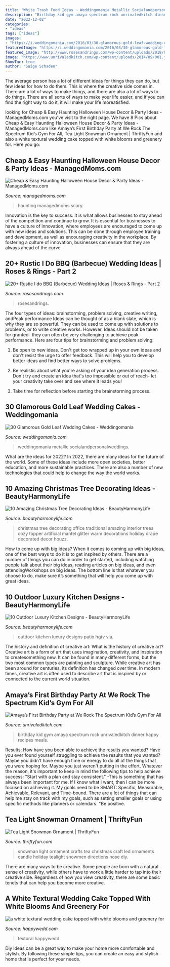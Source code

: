 ```yaml
---
title: "White Trash Food Ideas ~ Weddingomania Metallic Socialandpersonalweddings"
description: "Birthday kid gym amaya spectrum rock unrivaledkitch dinner happy recipes meals"
date: "2022-12-02"
categories:
- "ideas"
tags: ["ideas"]
images:
- "https://i.weddingomania.com/2016/03/30-glamorous-gold-leaf-wedding-cakes-3.jpg"
featuredImage: "https://i.weddingomania.com/2016/03/30-glamorous-gold-leaf-wedding-cakes-3.jpg"
featured_image: "http://www.rosesandrings.com/wp-content/uploads/2018/01/summer-bbq-wedding-food-ideas-e1577032847772.jpg"
image: "https://www.unrivaledkitch.com/wp-content/uploads/2014/09/001.jpg"
ShowToc: true
author: "Saige Schaden"
---
```



The average person has a lot of different ideas for things they can do, but few ideas for how to do them. This is where the creative side comes in. There are a lot of ways to make things, and there are also a lot of ways to do things. There are all sorts of ways to make your life easier, and if you can find the right way to do it, it will make your life moreatisfied.

	

		
looking for Cheap &amp; Easy Haunting Halloween House Decor &amp; Party Ideas - ManagedMoms.com you've visit to the right page. We have 8 Pics about Cheap &amp; Easy Haunting Halloween House Decor &amp; Party Ideas - ManagedMoms.com like Amaya’s First Birthday Party at We Rock The Spectrum Kid’s Gym For All, Tea Light Snowman Ornament | ThriftyFun and also a white textural wedding cake topped with white blooms and greenery for. Here you go:
		
    
## Cheap &amp; Easy Haunting Halloween House Decor &amp; Party Ideas - ManagedMoms.com

<img loading=lazy src="https://managedmoms.com/wp-content/uploads/2012/10/lantern.jpg" onerror="this.onerror=null;this.src='https://tse1.mm.bing.net/th?id=OIP.aRX7xeBP0NWWJffWhMv1PQHaJ4&amp;pid=15.1';" alt="Cheap &amp; Easy Haunting Halloween House Decor &amp; Party Ideas - ManagedMoms.com">

_Source: managedmoms.com_

>haunting managedmoms scary. 

	

Innovation is the key to success. It is what allows businesses to stay ahead of the competition and continue to grow. It is essential for businesses to have a culture of innovation, where employees are encouraged to come up with new ideas and solutions. This can be done through employee training and development, as well as encouraging creativity in the workplace. By fostering a culture of innovation, businesses can ensure that they are always ahead of the curve.

    
## 20+ Rustic I Do BBQ (Barbecue) Wedding Ideas | Roses &amp; Rings - Part 2

<img loading=lazy src="http://www.rosesandrings.com/wp-content/uploads/2018/01/summer-bbq-wedding-food-ideas-e1577032847772.jpg" onerror="this.onerror=null;this.src='https://tse3.mm.bing.net/th?id=OIP.SrUYNFss9vdySlQMcOfWDwHaLH&amp;pid=15.1';" alt="20+ Rustic I do BBQ (Barbecue) Wedding Ideas | Roses &amp; Rings - Part 2">

_Source: rosesandrings.com_

>rosesandrings. 

	

The four types of ideas: brainstorming, problem solving, creative writing, andPeak performance
Ideas can be thought of as a blank slate, which is why they are so powerful. They can be used to come up with solutions to problems, or to write creative works. However, Ideas should not be taken for granted- they can often be very challenging to achieve peak performance. Here are four tips for brainstorming and problem solving:
1. Be open to new ideas. Don't get too wrapped up in your own ideas and don't resist the urge to offer feedback. This will help you to develop better ideas and find better ways to solve problems.

2. Be realistic about what you're asking of your idea generation process. Don't try and create an idea that's too impossible or out of reach- let your creativity take over and see where it leads you!

3. Take time for reflection before starting the brainstorming process.

    
## 30 Glamorous Gold Leaf Wedding Cakes - Weddingomania

<img loading=lazy src="https://i.weddingomania.com/2016/03/30-glamorous-gold-leaf-wedding-cakes-3.jpg" onerror="this.onerror=null;this.src='https://tse1.mm.bing.net/th?id=OIP.bIxRfK4-rzSnb81J1bL20QHaLG&amp;pid=15.1';" alt="30 Glamorous Gold Leaf Wedding Cakes - Weddingomania">

_Source: weddingomania.com_

>weddingomania metallic socialandpersonalweddings. 

	

What are the ideas for 2022?
In 2022, there are many ideas for the future of the world. Some of these ideas include more open societies, better education, and more sustainable practices. There are also a number of new technologies that could help to change the way the world works.

    
## 10 Amazing Christmas Tree Decorating Ideas - BeautyHarmonyLife

<img loading=lazy src="https://beautyharmonylife.com/wp-content/uploads/2013/11/Tall-Christmas-Tree-Christmas-Mantels-Design-Leather-Sofa.jpg" onerror="this.onerror=null;this.src='https://tse3.mm.bing.net/th?id=OIP.QTHlwM_qpivBD0yBQ480YgHaLH&amp;pid=15.1';" alt="10 Amazing Christmas Tree Decorating Ideas - BeautyHarmonyLife">

_Source: beautyharmonylife.com_

>christmas tree decorating office traditional amazing interior trees cozy topper artificial mantel glitter warm decorations holiday drape decorated decor houzz. 

	

How to come up with big ideas?
When it comes to coming up with big ideas, one of the best ways to do it is to get inspired by others. There are a number of things you can do in order to get started, including watching people talk about their big ideas, reading articles on big ideas, and even attendingWorkshops on big ideas. The bottom line is that whatever you choose to do, make sure it’s something that will help you come up with great ideas.

    
## 10 Outdoor Luxury Kitchen Designs - BeautyHarmonyLife

<img loading=lazy src="https://beautyharmonylife.com/wp-content/uploads/2014/05/dp-bubier-patio_s4x3-800x599.jpg" onerror="this.onerror=null;this.src='https://tse3.mm.bing.net/th?id=OIP.isTMn--YsrKFf43oxJjRtAHaFi&amp;pid=15.1';" alt="10 Outdoor Luxury Kitchen Designs - BeautyHarmonyLife">

_Source: beautyharmonylife.com_

>outdoor kitchen luxury designs patio hgtv via. 

	

The history and definition of creative art: What is the history of creative art?
Creative art is a form of art that uses imagination, creativity, and inspiration to createsomething new. It can be found in many different forms, but the two most common types are painting and sculpture. While creative art has been around for centuries, its definition has changed over time. In modern times, creative art is often used to describe art that is inspired by or connected to the current world situation.

    
## Amaya’s First Birthday Party At We Rock The Spectrum Kid’s Gym For All

<img loading=lazy src="https://www.unrivaledkitch.com/wp-content/uploads/2014/09/001.jpg" onerror="this.onerror=null;this.src='https://tse1.mm.bing.net/th?id=OIP.gPf-OWg_ckRuAVrEEWBesgHaJ4&amp;pid=15.1';" alt="Amaya’s First Birthday Party at We Rock The Spectrum Kid’s Gym For All">

_Source: unrivaledkitch.com_

>birthday kid gym amaya spectrum rock unrivaledkitch dinner happy recipes meals. 

	

Results: How have you been able to achieve the results you wanted?
Have you ever found yourself struggling to achieve the results that you wanted? Maybe you didn't have enough time or energy to do all of the things that you were hoping for. Maybe you just weren't putting in the effort. Whatever the reason, it's important to keep in mind the following tips to help achieve success: 
"Start with a plan and stay consistent." -This is something that has always been important for me. If I know what I want, then I can be more focused on achieving it. My goals need to be SMART: Specific, Measurable, Achievable, Relevant, and Time-bound. There are a lot of things that can help me stay on track with my goals, such as setting smaller goals or using specific methods like planners or calendars. 
"Be positive.

    
## Tea Light Snowman Ornament | ThriftyFun

<img loading=lazy src="http://img.thrfun.com/img/024/619/snowman_l1.jpg" onerror="this.onerror=null;this.src='https://tse4.mm.bing.net/th?id=OIP.lkG67LxVoFz5bVkja7VoIgHaJ4&amp;pid=15.1';" alt="Tea Light Snowman Ornament | ThriftyFun">

_Source: thriftyfun.com_

>snowman light ornament crafts tea christmas craft led ornaments candle holiday tealight snowmen directions nose diy. 

	

There are many ways to be creative. Some people are born with a natural sense of creativity, while others have to work a little harder to tap into their creative side. Regardless of how you view creativity, there are some basic tenets that can help you become more creative.

    
## A White Textural Wedding Cake Topped With White Blooms And Greenery For

<img loading=lazy src="http://happywedd.com/wp-content/uploads/2019/04/a-white-textural-wedding-cake-topped-with-white-blooms-and-greenery-for-an-elegant-rustic-wedding.jpg" onerror="this.onerror=null;this.src='https://tse1.mm.bing.net/th?id=OIP.B38KIFrZRLXg9aOtcvjo6AHaLG&amp;pid=15.1';" alt="a white textural wedding cake topped with white blooms and greenery for">

_Source: happywedd.com_

>textural happywedd. 

	

Diy ideas can be a great way to make your home more comfortable and stylish. By following these simple tips, you can create an easy and stylish home that is perfect for your needs.

